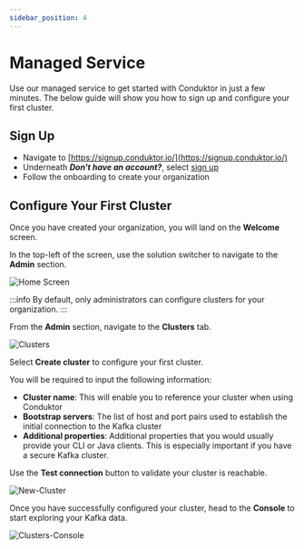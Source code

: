 ```yaml
---
sidebar_position: 4
---
```


# Managed Service

Use our managed service to get started with Conduktor in just a few minutes. The below guide will show you how to sign up and configure your first cluster.

## Sign Up

 - Navigate to [https://signup.conduktor.io/](https://signup.conduktor.io/)
 - Underneath ***Don't have an account?***, select [sign up](https://signup.conduktor.io/)
 - Follow the onboarding to create your organization

## Configure Your First Cluster

Once you have created your organization, you will land on the **Welcome** screen.

In the top-left of the screen, use the solution switcher to navigate to the **Admin** section.

![Home Screen](/img/get-started/Home-Screen.png)

:::info 
By default, only administrators can configure clusters for your organization. 
:::

From the **Admin** section, navigate to the **Clusters** tab. 

![Clusters](/img/get-started/Clusters.png)

Select **Create cluster** to configure your first cluster.

You will be required to input the following information:
- **Cluster name**: This will enable you to reference your cluster when using Conduktor
- **Bootstrap servers**: The list of host and port pairs used to establish the initial connection to the Kafka cluster
- **Additional properties**: Additional properties that you would usually provide your CLI or Java clients. This is especially important if you have a secure Kafka cluster.

Use the **Test connection** button to validate your cluster is reachable. 

![New-Cluster](/img/get-started/New-Cluster.png)

Once you have successfully configured your cluster, head to the **Console** to start exploring your Kafka data.

![Clusters-Console](/img/get-started/Clusters-Console.png)








